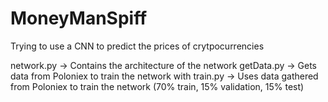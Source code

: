 # MoneyManSpiff
Trying to use a CNN to predict the prices of crytpocurrencies

network.py -> Contains the architecture of the network
getData.py -> Gets data from Poloniex to train the network with
train.py -> Uses data gathered from Poloniex to train the network (70% train, 15% validation, 15% test)
